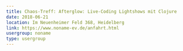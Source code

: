 ```yaml
---
title: Chaos-Treff: Afterglow: Live-Coding Lightshows mit Clojure
date: 2018-06-21
location: Im Neuenheimer Feld 368, Heidelberg
link: https://www.noname-ev.de/anfahrt.html
usergroup: noname
type: usergroup
---
```

